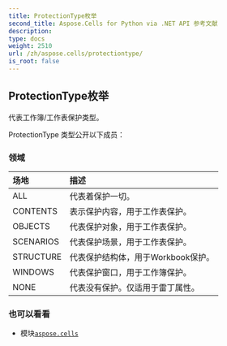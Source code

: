 ```yaml
---
title: ProtectionType枚举
second_title: Aspose.Cells for Python via .NET API 参考文献
description:
type: docs
weight: 2510
url: /zh/aspose.cells/protectiontype/
is_root: false
---
```

## ProtectionType枚举
代表工作簿/工作表保护类型。



ProtectionType 类型公开以下成员：

### 领域
|场地|描述|
| :- | :- |
| ALL |代表着保护一切。|
| CONTENTS |表示保护内容，用于工作表保护。|
| OBJECTS |代表保护对象，用于工作表保护。|
| SCENARIOS |代表保护场景，用于工作表保护。|
| STRUCTURE |代表保护结构体，用于Workbook保护。|
| WINDOWS |代表保护窗口，用于工作簿保护。|
| NONE |代表没有保护。仅适用于雷丁属性。|



### 也可以看看
* 模块[`aspose.cells`](..)
